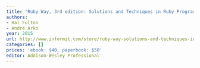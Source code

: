 ```yaml
---
title: 'Ruby Way, 3rd edition: Solutions and Techniques in Ruby Programming'
authors:
- Hal Fulton
- André Arko
year: 2015
url: http://www.informit.com/store/ruby-way-solutions-and-techniques-in-ruby-programming-9780321714633
categories: []
prices: 'ebook: $40, paperbook: $50'
editor: Addison-Wesley Professional
---
```

